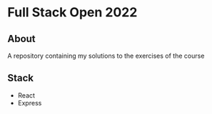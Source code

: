 # Full Stack Open 2022

## About
A repository containing my solutions to the exercises of the course

## Stack
- React
- Express